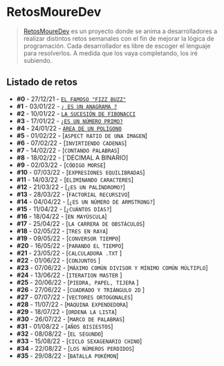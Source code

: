 # RetosMoureDev

> [RetosMoureDev](https://retosdeprogramacion.com/semanales2022) es un proyecto donde se anima a desarrolladores a realizar distintos retos semanales con el fin de mejorar la lógica de programación. Cada desarrollador es libre de escoger el lenguaje para resolverlos. A medida que los vaya completando, los iré subiendo.

## Listado de retos

* **#0** - 27/12/21 - [`EL FAMOSO "FIZZ BUZZ"`](https://github.com/dvd23m/RetosMoureDev/tree/main/Reto1_fizzbizz)
* **#1** - 03/01/22 - [`¿ ES UN ANAGRAMA ?`](https://github.com/dvd23m/RetosMoureDev/tree/main/Reto2_Anagrama)
* **#2** - 10/01/22 - [`LA SUCESIÓN DE FIBONACCI`](https://github.com/dvd23m/RetosMoureDev/tree/main/Reto3_Fibonacci)
* **#3** - 17/01/22 - [`¿ES UN NÚMERO PRIMO?`](https://github.com/dvd23m/RetosMoureDev/tree/main/Reto3_NumerosPrimos)
* **#4** - 24/01/22 - [`ÁREA DE UN POLÍGONO`](https://github.com/dvd23m/RetosMoureDev/tree/main/Reto4_AreaPoligono)
* **#5** - 01/02/22 - [`ASPECT RATIO DE UNA IMAGEN`]
* **#6** - 07/02/22 - [`INVIRTIENDO CADENAS`]
* **#7** - 14/02/22 - [`CONTANDO PALABRAS`]
* **#8** - 18/02/22 - [`DECIMAL A BINARIO]
* **#9** - 02/03/22 - [`CÓDIGO MORSE`]
* **#10** - 07/03/22 - [`EXPRESIONES EQUILIBRADAS`]
* **#11** - 14/03/22 - [`ELIMINANDO CARACTERES`]
* **#12** - 21/03/22 - [`¿ES UN PALÍNDROMO?`]
* **#13** - 28/03/22 - [`FACTORIAL RECURSIVO`]
* **#14** - 04/04/22 - [`¿ES UN NÚMERO DE ARMSTRONG?`]
* **#15** - 11/04/22 - [`¿CUÁNTOS DÍAS?`]
* **#16** - 18/04/22 - [`EN MAYÚSCULA`]
* **#17** - 25/04/22 - [`LA CARRERA DE OBSTÁCULOS`]
* **#18** - 02/05/22 - [`TRES EN RAYA`]
* **#19** - 09/05/22 - [`CONVERSOR TIEMPO`]
* **#20** - 16/05/22 - [`PARANDO EL TIEMPO`]
* **#21** - 23/05/22 - [`CALCULADORA .TXT` ]
* **#22** - 01/06/22 - [`CONJUNTOS` ]
* **#23** - 07/06/22 - [`MÁXIMO COMÚN DIVISOR Y MÍNIMO COMÚN MÚLTIPLO`]
* **#24** - 13/06/22 - [`ITERATION MASTER` ]
* **#25** - 20/06/22 - [`PIEDRA, PAPEL, TIJERA` ]
* **#26** - 27/06/22 - [`CUADRADO Y TRIÁNGULO 2D` ]
* **#27** - 07/07/22 - [`VECTORES ORTOGONALES`]
* **#28** - 11/07/22 - [`MÁQUINA EXPENDEDORA`]
* **#29** - 18/07/22 - [`ORDENA LA LISTA`]
* **#30** - 26/07/22 - [`MARCO DE PALABRAS`]
* **#31** - 01/08/22 - [`AÑOS BISIESTOS`]
* **#32** - 08/08/22 - [`EL SEGUNDO`]
* **#33** - 15/08/22 - [`CICLO SEXAGENARIO CHINO`]
* **#34** - 22/08/22 - [`LOS NÚMEROS PERDIDOS`]
* **#35** - 29/08/22 - [`BATALLA POKÉMON`]



